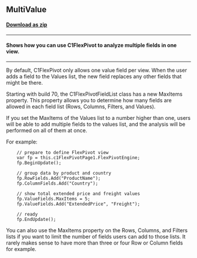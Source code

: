 ## MultiValue
#### [Download as zip](https://grapecity.github.io/DownGit/#/home?url=https://github.com/GrapeCity/ComponentOne-WinForms-Samples/tree/master/NetFramework\FlexPivot\CS\MultiValue\MultiValue)
____
#### Shows how you can use C1FlexPivot to analyze multiple fields in one view.
____
By default, C1FlexPivot only allows one value field per view. When the user adds a field to the Values list, the new field replaces any  other fields that might be there.

Starting with build 70, the C1FlexPivotFieldList class has a new MaxItems property.
This property allows you to determine how many fields are allowed in each field list (Rows, Columns, Filters, and Values).

If you set the MaxItems of the Values list to a number higher than one, users will be able to add multiple fields to the values list,
and the analysis will be performed on all of them at once.

For example:

```
	// prepare to define FlexPivot view
    var fp = this.c1FlexPivotPage1.FlexPivotEngine;
	fp.BeginUpdate();

	// group data by product and country
    fp.RowFields.Add("ProductName");
    fp.ColumnFields.Add("Country");

	// show total extended price and freight values
    fp.ValueFields.MaxItems = 5;
    fp.ValueFields.Add("ExtendedPrice", "Freight");

	// ready
	fp.EndUpdate();
```
You can also use the MaxItems property on the Rows, Columns, and Filters lists if you want to limit the number of fields users can add to those lists.
It rarely makes sense to have more than three or four Row or Column fields for example.
